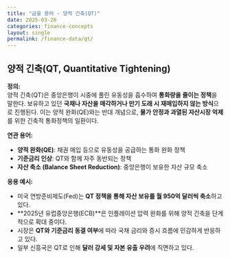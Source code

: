 ```yaml
---
title: "금융 용어 - 양적 긴축(QT)"
date: 2025-03-26
categories: finance-concepts
layout: single
permalink: /finance-data/qt/
---
```


## 양적 긴축(QT, Quantitative Tightening)

**정의:**  
양적 긴축(QT)은 중앙은행이 시중에 풀린 유동성을 흡수하여 **통화량을 줄이는 정책**을 말한다. 보유하고 있던 **국채나 자산을 매각하거나 만기 도래 시 재매입하지 않는 방식**으로 진행된다. 이는 양적 완화(QE)와는 반대 개념으로, **물가 안정과 과열된 자산시장 억제**를 위한 긴축적 통화정책의 일환이다.

**연관 용어:**  
- **양적 완화(QE)**: 채권 매입 등으로 유동성을 공급하는 통화 완화 정책  
- **기준금리 인상**: QT와 함께 자주 동반되는 정책  
- **자산 축소 (Balance Sheet Reduction)**: 중앙은행이 보유한 자산 규모 축소

**응용 예시:**  
- 미국 연방준비제도(Fed)는 **QT 정책을 통해 자산 보유를 월 950억 달러씩 축소**하고 있다.  
- **2025년 유럽중앙은행(ECB)**은 인플레이션 압력 완화를 위해 양적 긴축을 단계적으로 확대 중이다.  
- 시장은 **QT와 기준금리 동결 여부**에 따라 국채 금리와 증시 흐름에 민감하게 반응하고 있다.  
- 일부 신흥국은 QT로 인해 **달러 강세 및 자본 유출 우려**에 직면하고 있다.

